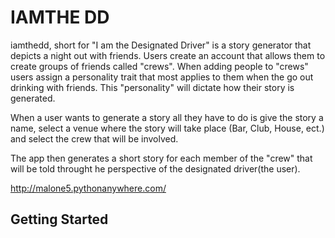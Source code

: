# IAMTHE DD
iamthedd, short for "I am the Designated Driver" is a story generator that depicts a night out with friends. 
Users create an account that allows them to create groups of friends called "crews". When adding people to "crews" users assign
a personality trait that most applies to them when the go out drinking with friends. This "personality" will dictate how their story 
is generated.

When a user wants to generate a story all they have to do is give the story a name, select a venue where the story will take place
(Bar, Club, House, ect.) and select the crew that will be involved.

The app then generates a short story for each member of the "crew" that will be told throught he perspective of the designated driver(the user).

http://malone5.pythonanywhere.com/

## Getting Started


